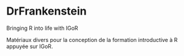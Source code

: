 # DrFrankenstein
Bringing R into life with IGoR

Matériaux divers pour la conception de la formation introductive à R appuyée sur IGoR.
